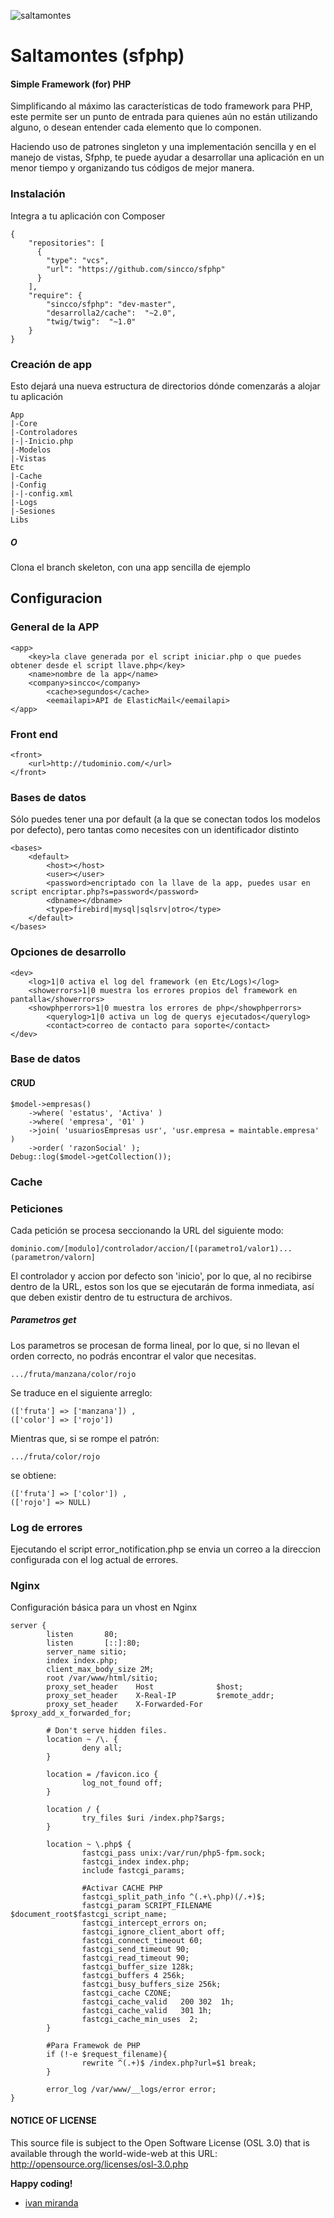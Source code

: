 ![saltamontes](https://github.com/sincco/sfphp/blob/master/saltamontes.png)
# Saltamontes (sfphp)
#### Simple Framework (for) PHP

Simplificando al máximo las características de todo framework para PHP, este permite ser un punto de entrada
para quienes aún no están utilizando alguno, o desean entender cada elemento que lo componen.

Haciendo uso de patrones singleton y una implementación sencilla y en el manejo de vistas, Sfphp, te puede ayudar a desarrollar una aplicación en un menor tiempo y organizando tus códigos de mejor manera.

### Instalación
Integra a tu aplicación con Composer
```
{
    "repositories": [
      {
        "type": "vcs",
        "url": "https://github.com/sincco/sfphp"
      }
    ],
    "require": {
        "sincco/sfphp": "dev-master",
        "desarrolla2/cache":  "~2.0",
        "twig/twig":  "~1.0"
    }
}
```

### Creación de app
Esto dejará una nueva estructura de directorios dónde comenzarás a alojar tu aplicación
```
App
|-Core
|-Controladores
|-|-Inicio.php
|-Modelos
|-Vistas
Etc
|-Cache
|-Config
|-|-config.xml
|-Logs
|-Sesiones
Libs
```
##### O
Clona el branch skeleton, con una app sencilla de ejemplo

## Configuracion

### General de la APP
```
<app>
    <key>la clave generada por el script iniciar.php o que puedes obtener desde el script llave.php</key>
    <name>nombre de la app</name>
    <company>sincco</company>
        <cache>segundos</cache>
        <eemailapi>API de ElasticMail</eemailapi>
</app>
```
### Front end
```
<front>
    <url>http://tudominio.com/</url>
</front>
```
### Bases de datos
Sólo puedes tener una por default (a la que se conectan todos los modelos por defecto), pero tantas como necesites con un identificador distinto
```
<bases>
    <default>
        <host></host>
        <user></user>
        <password>encriptado con la llave de la app, puedes usar en script encriptar.php?s=password</password>
        <dbname></dbname>
        <type>firebird|mysql|sqlsrv|otro</type>
    </default>
</bases>
```
### Opciones de desarrollo
```
<dev>
    <log>1|0 activa el log del framework (en Etc/Logs)</log>
    <showerrors>1|0 muestra los errores propios del framework en pantalla</showerrors>
    <showphperrors>1|0 muestra los errores de php</showphperrors>
        <querylog>1|0 activa un log de querys ejecutados</querylog>
        <contact>correo de contacto para soporte</contact>
</dev>
```

### Base de datos

#### CRUD

```
$model->empresas()
    ->where( 'estatus', 'Activa' )
    ->where( 'empresa', '01' )
    ->join( 'usuariosEmpresas usr', 'usr.empresa = maintable.empresa' )
    ->order( 'razonSocial' );
Debug::log($model->getCollection());
```


### Cache


### Peticiones
Cada petición se procesa seccionando la URL del siguiente modo:
```
dominio.com/[modulo]/controlador/accion/[(parametro1/valor1)...(parametron/valorn]
```
El controlador y accion por defecto son 'inicio', por lo que, al no recibirse dentro de la URL, estos son los que se ejecutarán de forma inmediata, así que deben existir dentro de tu estructura de archivos.

##### Parametros get
Los parametros se procesan de forma lineal, por lo que, si no llevan el orden correcto, no podrás encontrar el valor que necesitas. 
```
.../fruta/manzana/color/rojo
```
Se traduce en el siguiente arreglo:
```
(['fruta'] => ['manzana']) ,
(['color'] => ['rojo']) 
```
Mientras que, si se rompe el patrón:
```
.../fruta/color/rojo
```
se obtiene:
```
(['fruta'] => ['color']) ,
(['rojo'] => NULL) 
```

### Log de errores
Ejecutando el script error_notification.php se envia un correo a la direccion configurada con el log actual de errores.

### Nginx
Configuración básica para un vhost en Nginx
```
server {
        listen       80;
        listen       [::]:80;
        server_name sitio;
        index index.php;
        client_max_body_size 2M;
        root /var/www/html/sitio;
        proxy_set_header    Host              $host;
        proxy_set_header    X-Real-IP         $remote_addr;
        proxy_set_header    X-Forwarded-For   $proxy_add_x_forwarded_for;

        # Don't serve hidden files.
        location ~ /\. {
                deny all;
        }

        location = /favicon.ico {
                log_not_found off;
        }

        location / {
                try_files $uri /index.php?$args;
        }

        location ~ \.php$ {
                fastcgi_pass unix:/var/run/php5-fpm.sock;
                fastcgi_index index.php;
                include fastcgi_params;

                #Activar CACHE PHP
                fastcgi_split_path_info ^(.+\.php)(/.+)$;
                fastcgi_param SCRIPT_FILENAME $document_root$fastcgi_script_name;
                fastcgi_intercept_errors on;
                fastcgi_ignore_client_abort off;
                fastcgi_connect_timeout 60;
                fastcgi_send_timeout 90;
                fastcgi_read_timeout 90;
                fastcgi_buffer_size 128k;
                fastcgi_buffers 4 256k;
                fastcgi_busy_buffers_size 256k;
                fastcgi_cache CZONE;
                fastcgi_cache_valid   200 302  1h;
                fastcgi_cache_valid   301 1h;
                fastcgi_cache_min_uses  2;
        }

        #Para Framewok de PHP
        if (!-e $request_filename){
                rewrite ^(.+)$ /index.php?url=$1 break;
        }

        error_log /var/www/__logs/error error;
}
```
#### NOTICE OF LICENSE
This source file is subject to the Open Software License (OSL 3.0) that is available through the world-wide-web at this URL:
http://opensource.org/licenses/osl-3.0.php

**Happy coding!**
- [ivan miranda](http://ivanmiranda.me)